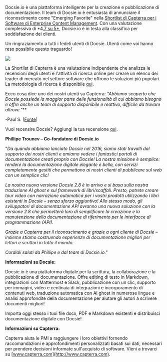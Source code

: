 Docsie.io è una piattaforma intelligente per la creazione e pubblicazione di documentazione. Il team di Docsie.io è entusiasta di annunciare il riconoscimento come "Emerging Favorite" nella [Shortlist di Capterra per i Software di Enterprise Content Management](https://www.capterra.com/enterprise-content-management-software/#shortlist). Con una valutazione complessiva di *4[.7 su 5*](https://www.capterra.com/p/185219/Docsie/), Docsie.io è in testa alla classifica per soddisfazione dei clienti.

Un ringraziamento a tutti i fedeli utenti di Docsie. Utenti come voi hanno reso possibile questo traguardo!

![](https://cdn.docsie.io/workspace_8D5W1pxgb7Jq3oZO7/doc_vQfR1TFvrUMWGTXFc/file_shQ2RU3DXrrN3OnIw/boo_tt3aeZp07xsCA9YkY/d606cc48-929b-01e8-4006-5634d3fe191dimage.png)

La Shortlist di Capterra è una valutazione indipendente che analizza le recensioni degli utenti e l'attività di ricerca online per creare un elenco dei leader di mercato nel settore software che offrono le soluzioni più popolari. La metodologia di ricerca è disponibile [qui](https://blog.capterra.com/research-methodologies/).

Ecco cosa dice uno dei nostri utenti su Capterra: **"Abbiamo* scoperto che Docsie possiede la maggior parte delle funzionalità di cui abbiamo bisogno e offre anche un team di supporto disponibile e reattivo, difficile da trovare altrove."***

-Paul S. [[Fonte](https://www.capterra.com/p/185219/Docsie/reviews/3019279/)]

Vuoi recensire Docsie? Aggiungi la tua recensione [qui](https://reviews.capterra.com/new/185219).



**Phillipe Trounev – Co-fondatore di Docsie.io**

"*Da quando abbiamo lanciato Docsie nel 2016, siamo stati travolti dal supporto dei nostri clienti e amiamo vedere i fantastici portali di documentazione creati proprio con Docsie! La nostra missione è semplice: rendere la documentazione digitale elegante e bella, con servizi completamente gestiti che permettono ai nostri clienti di pubblicare sul web con un semplice clic!*

*La nostra nuova versione Docsie 2.8 è in arrivo e si basa sulla nostra traduzione AI ghost e sul framework di libri/scaffali. Presto, potrete creare tour video con narrazione automatica per i vostri prodotti utilizzando i libri esistenti in Docsie – senza sforzo aggiuntivo! Allo stesso modo, gli sviluppatori di documentazione API avranno una nuova soluzione con la versione 2.8 che permetterà loro di semplificare la creazione e la manutenzione della documentazione di riferimento per le interfacce di programmazione (API).*

*Grazie a Capterra per il riconoscimento e grazie a ogni cliente di Docsie – insieme stiamo costruendo esperienze di documentazione migliori per lettori e scrittori in tutto il mondo.*



*Cordiali saluti da Phillipe e dal team di Docsie.io."*



**Informazioni su Docsie:**

Docsie.io è una piattaforma digitale per la scrittura, la collaborazione e la pubblicazione di documentazione. Offre editing di testo in Markdown, integrazioni con Mattermost e Slack, pubblicazione con un clic, supporto per immagini, video e centinaia di integrazioni e incorporamento di contenuti web, traduzione automatica con AI ghost in numerose lingue e analisi approfondite della documentazione per aiutare gli autori a scrivere documenti migliori!

Importa oggi stesso i tuoi file docx, PDF e Markdown esistenti e distribuisci documentazione digitale con Docsie!

**Informazioni su Capterra:**

Capterra aiuta le PMI a raggiungere i loro obiettivi fornendo raccomandazioni e approfondimenti personalizzati basati sui dati, necessari per prendere decisioni informate sull'acquisto di software. Vieni a trovarci su [www.capterra.com](http://www.capterra.com).